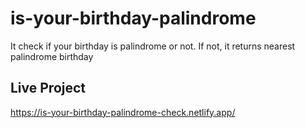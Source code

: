# is-your-birthday-palindrome
It check if your birthday is palindrome or not. If not, it returns nearest palindrome birthday
## Live Project
https://is-your-birthday-palindrome-check.netlify.app/
